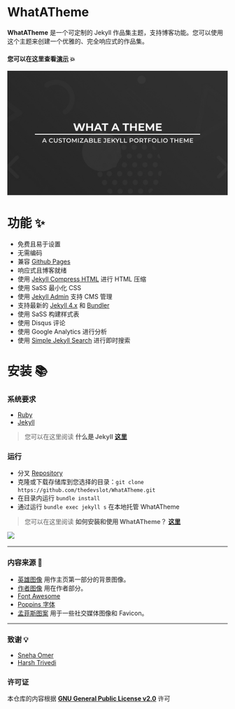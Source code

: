 # WhatATheme
**WhatATheme** 是一个可定制的 Jekyll 作品集主题，支持博客功能。您可以使用这个主题来创建一个优雅的、完全响应式的作品集。

#### 您可以在这里查看[**演示**](https://thedevslot.github.io/WhatATheme/) :boom:

![WhatATheme](assets/images/meta.jpg)

# 功能 :sparkles:
* 免费且易于设置
* 无需编码
* 兼容 [Github Pages](https://pages.github.com/)
* 响应式且博客就绪
* 使用 [Jekyll Compress HTML](https://jch.penibelst.de/) 进行 HTML 压缩
* 使用 SaSS 最小化 CSS
* 使用 [Jekyll Admin](https://jekyll.github.io/jekyll-admin/) 支持 CMS 管理
* 支持最新的 [Jekyll 4.x](https://jekyllrb.com/) 和 [Bundler](https://bundler.io/)
* 使用 SaSS 构建样式表
* 使用 Disqus 评论
* 使用 Google Analytics 进行分析
* 使用 [Simple Jekyll Search](https://github.com/christian-fei/Simple-Jekyll-Search/) 进行即时搜索

# 安装 :books:
### 系统要求
* [Ruby](https://www.ruby-lang.org/en/)
* [Jekyll](https://jekyllrb.com/)
> 您可以在这里阅读 **什么是 Jekyll** [**这里**](https://thedevslot.github.io/WhatATheme/blog/what-is-jekyll-how-to-use-it)
### 运行
* 分叉 [Repository](https://github.com/thedevslot/WhatATheme/)
* 克隆或下载存储库到您选择的目录：`git clone https://github.com/thedevslot/WhatATheme.git`
* 在目录内运行 `bundle install`
* 通过运行 `bundle exec jekyll s` 在本地托管 WhatATheme

> 您可以在这里阅读 **如何安装和使用 WhatATheme？** [**这里**](https://thedevslot.github.io/WhatATheme/blog/how-to-install-whatatheme)

[<img src="https://i.imgur.com/TVI946Z.png" width="250" />](https://youtu.be/VfPa2c9kwhQ)

---

### 内容来源 :green_heart:
* [英雄图像](https://images.pexels.com/photos/220444/pexels-photo-220444.jpeg?auto=compress&cs=tinysrgb&dpr=2&h=650&w=940) 用作主页第一部分的背景图像。
* [作者图像](https://cdn.pixabay.com/photo/2015/10/05/22/37/blank-profile-picture-973460_960_720.png) 用在作者部分。
* [Font Awesome](https://fontawesome.com/)
* [Poppins 字体](https://fonts.google.com/specimen/Poppins)
* [孟菲斯图案](https://www.freepik.com/free-vector/memphis-pattern-background_4034913.htm#page=1&query=memphis%20pattern&position=23) 用于一些社交媒体图像和 Favicon。

---

### 致谢 :bulb:
* [Sneha Omer](http://sassyecoder.github.io/)
* [Harsh Trivedi](http://harsh98trivedi.github.io/)

### 许可证
本仓库的内容根据 [**GNU General Public License v2.0**](https://github.com/thedevslot/WhatATheme/blob/master/LICENSE) 许可
